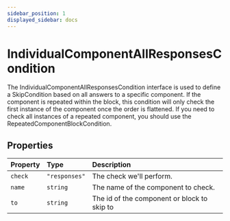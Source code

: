 ```yaml
---
sidebar_position: 1
displayed_sidebar: docs
---
```


# IndividualComponentAllResponsesCondition

The IndividualComponentAllResponsesCondition interface is used to define a SkipCondition based on all answers to a specific component. If the component is repeated within the block, this condition will only check the first instance of the component once the order is flattened. If you need to check all instances of a repeated component, you should use the RepeatedComponentBlockCondition.

## Properties

| Property | Type | Description |
| :------ | :------ | :------ |
| `check` | `"responses"` | The check we'll perform. |
| `name` | `string` | The name of the component to check. |
| `to` | `string` | The id of the component or block to skip to |
